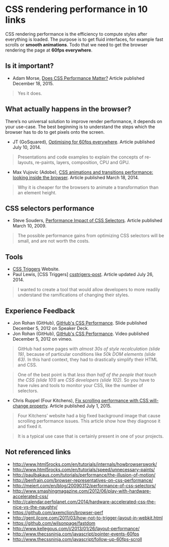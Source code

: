 # CSS rendering performance in 10 links

CSS rendering performance is the efficiency to compute styles after everything is loaded.
The purpose is to get fluid interfaces, for example fast scrolls or **smooth animations**.
Todo that we need to get the browser rendering the page at **60fps everywhere**.


## Is it important?

 * Adam Morse, [Does CSS Performance Matter?][mrmrs-caring] Article published December 18, 2015.
 
> Yes it does. 
 
[mrmrs-caring]: http://xn--h4hg.ws/2014/12/18/caring/


## What actually happens in the browser? 

There’s no universal solution to improve render performance, it depends on your use-case.
The best beginning is to understand the steps which the browser has to do to get pixels onto the screen.

 * JT (GoSquared), [Optimising for 60fps everywhere][gosquared-article]. Article published July 10, 2014.

> Presentations and code examples to explain the concepts of re-layouts, re-paints, layers, composition, CPU and GPU.

[gosquared-article]: https://engineering.gosquared.com/optimising-60fps-everywhere-in-javascript


 * Max Vujovic (Adobe), [CSS animations and transitions performance: looking inside the browser][adobe-animations-performance].
 Article published March 18, 2014.
  
> Why it is cheaper for the browsers to animate a transformation than an element height.

[adobe-animations-performance]: http://blogs.adobe.com/webplatform/2014/03/18/css-animations-and-transitions-performance/


## CSS selectors performance

 * Steve Souders, [Performance Impact of CSS Selectors][stevesouders-selector]. Article published March 10, 2009.

> The possible performance gains from optimizing CSS selectors will be small, and are not worth the costs.

[stevesouders-selector]: http://www.stevesouders.com/blog/2009/03/10/performance-impact-of-css-selectors/


## Tools

 * [CSS Triggers][csstriggers] Website.
 * Paul Lewis, [CSS Triggers] [csstrigers-post]. Article updated July 26, 2014.
 
> I wanted to create a tool that would allow developers to more readily understand the ramifications of changing their styles.

[csstriggers]: http://csstriggers.com/
[csstrigers-post]: https://aerotwist.com/blog/css-triggers/


## Experience Feedback

 * Jon Rohan (GitHub), [GitHub's CSS Performance][github-slides]. Slide published December 5, 2012 on Speaker Deck.
 * Jon Rohan (GitHub), [GitHub's CSS Performance][github-video]. Video published December 5, 2012 on vimeo.

> GitHub had some pages with *almost 30s of style recalculation (slide 19)*,
because of particular conditions like *50k DOM elements (slide 63)*.
In this hard context, they had to drastically simplify their HTML and CSS.

> One of the best point is that *less than half of the people that touch the CSS (slide 101)* are *CSS developers (slide 102)*.
So you have to have rules and tools to monitor your CSS, like the number of selectors. 

[github-slides]: https://speakerdeck.com/jonrohan/githubs-css-performance
[github-video]: https://vimeo.com/54990931


 * Chris Ruppel (Four Kitchens), [Fix scrolling performance with CSS will-change property][fourkitchens-scrolling]. Article published July 1, 2015.

> Four Kitchens’ website had a big fixed background image that cause scrolling performance issues.
This article show how they diagnose it and fixed it.

> It is a typical use case that is certainly present in one of your projects.

[fourkitchens-scrolling]: https://fourword.fourkitchens.com/article/fix-scrolling-performance-css-will-change-property


## Not referenced links

 * http://www.html5rocks.com/en/tutorials/internals/howbrowserswork/
 * http://www.html5rocks.com/en/tutorials/speed/unnecessary-paints/
 * http://paulbakaus.com/tutorials/performance/the-illusion-of-motion/
 * http://benfrain.com/browser-representatives-on-css-performance/
 * http://meiert.com/en/blog/20090312/performance-of-css-selectors/
 * http://www.smashingmagazine.com/2012/06/play-with-hardware-accelerated-css/
 * http://calendar.perfplanet.com/2014/hardware-accelerated-css-the-nice-vs-the-naughty/
 * https://github.com/axemclion/browser-perf
 * http://gent.ilcore.com/2011/03/how-not-to-trigger-layout-in-webkit.html
 * https://github.com/wilsonpage/fastdom
 * http://www.kellegous.com/j/2013/01/26/layout-performance/
 * http://www.thecssninja.com/javascript/pointer-events-60fps
 * http://www.thecssninja.com/javascript/follow-up-60fps-scroll
